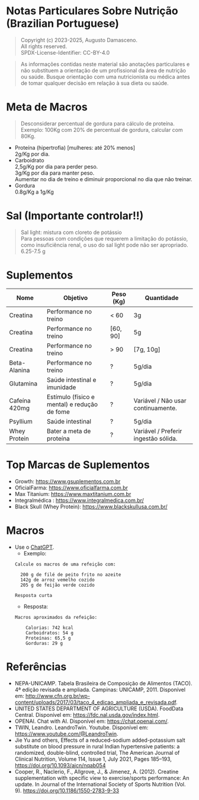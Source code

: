 # Notas Particulares Sobre Nutrição (Brazilian Portuguese)  

> Copyright (c) 2023-2025, Augusto Damasceno.  
> All rights reserved.  
> SPDX-License-Identifier: CC-BY-4.0  

[cc-by]: https://creativecommons.org/licenses/by/4.0/
[cc-by-shield]: https://img.shields.io/badge/License-CC%20BY%204.0-lightgrey.svg

> As informações contidas neste material são anotações particulares e não substituem a orientação de um profissional da área de nutrição ou saúde. Busque orientação com uma nutricionista ou médica antes de tomar qualquer decisão em relação à sua dieta ou saúde.

# Meta de Macros  
> Desconsiderar percentual de gordura para cálculo de proteína.  
>   Exemplo: 100Kg com 20% de percentual de gordura, calcular com 80Kg.  
- Proteína (hipertrofia) [mulheres: até 20% menos]  
  2g/Kg por dia. 
- Carboidrato  
  2,5g/Kg por dia para perder peso.  
  3g/Kg por dia para manter peso.  
  Aumentar no dia de treino e diminuir proporcional no dia que não treinar.  
- Gordura  
  0.8g/Kg a 1g/Kg
  
# Sal (Importante controlar!!)  
> Sal light: mistura com cloreto de potássio  
> Para pessoas com condições que requerem a limitação do potássio,   
> como insuficiência renal, o uso do sal light pode não ser apropriado.  
6.25-7.5 g
  
# Suplementos  
| Nome | Objetivo | Peso (Kg) | Quantidade |  
| -- | -- | -- | -- |
| Creatina | Performance no treino | < 60 | 3g |   
| Creatina | Performance no treino | [60, 90] | 5g |   
| Creatina | Performance no treino | > 90 | [7g, 10g] | 
| Beta-Alanina | Performance no treino | ? | 5g/dia |  
| Glutamina | Saúde intestinal e imunidade | ? |  5g/dia | 
| Cafeína 420mg | Estímulo (físico e mental) e redução de fome | ? | Variável / Não usar continuamente. |   
| Psyllium |  Saúde intestinal | ? | 5g/dia |  
| Whey Protein | Bater a meta de proteína | ? | Variável / Preferir ingestão sólida. |  

# Top Marcas de Suplementos  
- Growth: https://www.gsuplementos.com.br  
- OficialFarma: https://www.oficialfarma.com.br  
- Max Titanium: https://www.maxtitanium.com.br  
- Integralmédica : https://www.integralmedica.com.br/  
- Black Skull (Whey Protein): https://www.blackskullusa.com.br/  

# Macros
- Use o [ChatGPT](https://chat.openai.com).  
  *  Exemplo:
    ```
    Calcule os macros de uma refeição com:  
      
      200 g de filé de peito frito no azeite  
      142g de arroz vemelho cozido  
      205 g de feijão verde cozido

    Resposta curta  
    ```
    * Resposta:
    ```
    Macros aproximados da refeição:

        Calorias: 742 kcal
        Carboidratos: 54 g
        Proteínas: 65,5 g
        Gorduras: 29 g
    ```

# Referências
* NEPA-UNICAMP. Tabela Brasileira de Composição de Alimentos (TACO). 4ª edição revisada e ampliada. Campinas: UNICAMP, 2011. Disponível em: http://www.cfn.org.br/wp-content/uploads/2017/03/taco_4_edicao_ampliada_e_revisada.pdf.
* UNITED STATES DEPARTMENT OF AGRICULTURE (USDA). FoodData Central. Disponível em: https://fdc.nal.usda.gov/index.html.
* OPENAI. Chat with AI. Disponível em: https://chat.openai.com/.
* TWIN, Leandro. LeandroTwin. Youtube. Disponível em: https://www.youtube.com/@LeandroTwin.  
* Jie Yu and others, Effects of a reduced-sodium added-potassium salt substitute on blood pressure in rural Indian hypertensive patients: a randomized, double-blind, controlled trial, The American Journal of Clinical Nutrition, Volume 114, Issue 1, July 2021, Pages 185–193, https://doi.org/10.1093/ajcn/nqab054
* Cooper, R., Naclerio, F., Allgrove, J., & Jimenez, A. (2012). Creatine supplementation with specific view to exercise/sports performance: An update. In Journal of the International Society of Sports Nutrition (Vol. 9). https://doi.org/10.1186/1550-2783-9-33   
